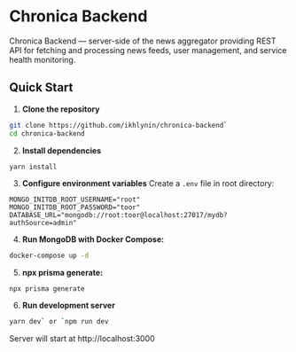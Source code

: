# Chronica Backend

Chronica Backend — server-side of the news aggregator providing REST API for fetching and processing news feeds, user management, and service health monitoring.

## Quick Start

1. **Clone the repository**
```bash
git clone https://github.com/ikhlynin/chronica-backend`
cd chronica-backend
```

2. **Install dependencies**
```bash
yarn install
```

3. **Configure environment variables**
Create a `.env` file in root directory:
```env
MONGO_INITDB_ROOT_USERNAME="root"
MONGO_INITDB_ROOT_PASSWORD="toor"
DATABASE_URL="mongodb://root:toor@localhost:27017/mydb?authSource=admin"
```

4. **Run MongoDB with Docker Compose:**
```bash
docker-compose up -d
```

5. **npx prisma generate:**
```
npx prisma generate
```

6. **Run development server**
```bash
yarn dev` or `npm run dev
```

Server will start at http://localhost:3000
